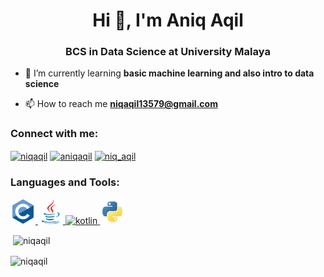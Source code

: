 <h1 align="center">Hi 👋, I'm Aniq Aqil</h1>
<h3 align="center">BCS in Data Science at University Malaya</h3>

- 🌱 I’m currently learning **basic machine learning and also intro to data science**

- 📫 How to reach me **niqaqil13579@gmail.com**

<h3 align="left">Connect with me:</h3>
<p align="left">
<a href="https://twitter.com/niqaqil" target="blank"><img align="center" src="https://raw.githubusercontent.com/rahuldkjain/github-profile-readme-generator/neutral-icons/src/images/icons/Social/twitter.svg" alt="niqaqil" height="30" width="40" /></a>
<a href="https://linkedin.com/in/aniqaqil" target="blank"><img align="center" src="https://raw.githubusercontent.com/rahuldkjain/github-profile-readme-generator/neutral-icons/src/images/icons/Social/linked-in-alt.svg" alt="aniqaqil" height="30" width="40" /></a>
<a href="https://instagram.com/niq_aqil" target="blank"><img align="center" src="https://raw.githubusercontent.com/rahuldkjain/github-profile-readme-generator/neutral-icons/src/images/icons/Social/instagram.svg" alt="niq_aqil" height="30" width="40" /></a>
</p>

<h3 align="left">Languages and Tools:</h3>
<p align="left"> <a href="https://www.cprogramming.com/" target="_blank"> <img src="https://raw.githubusercontent.com/devicons/devicon/master/icons/c/c-original.svg" alt="c" width="40" height="40"/> </a> <a href="https://www.java.com" target="_blank"> <img src="https://raw.githubusercontent.com/devicons/devicon/master/icons/java/java-original.svg" alt="java" width="40" height="40"/> </a> <a href="https://kotlinlang.org" target="_blank"> <img src="https://www.vectorlogo.zone/logos/kotlinlang/kotlinlang-icon.svg" alt="kotlin" width="40" height="40"/> </a> <a href="https://www.python.org" target="_blank"> <img src="https://raw.githubusercontent.com/devicons/devicon/master/icons/python/python-original.svg" alt="python" width="40" height="40"/> </a> </p>

<p>&nbsp;<img align="center" src="https://github-readme-stats.vercel.app/api?username=niqaqil&show_icons=true&locale=en" alt="niqaqil" /></p>

<p><img align="center" src="https://github-readme-streak-stats.herokuapp.com/?user=niqaqil&" alt="niqaqil" /></p>
